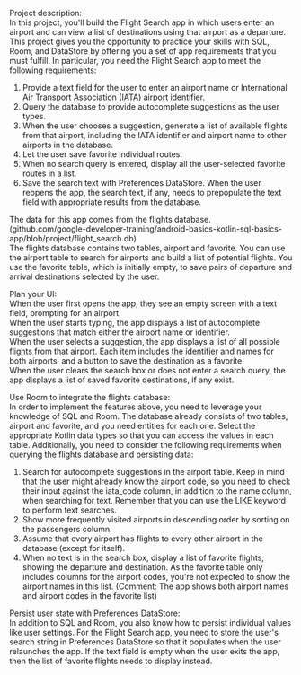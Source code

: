 
Project description:    
In this project, you'll build the Flight Search app in which users enter an airport and can view a list of destinations using that airport as a departure. This project gives you the opportunity to practice your skills with SQL, Room, and DataStore by offering you a set of app requirements that you must fulfill. In particular, you need the Flight Search app to meet the following requirements:

1. Provide a text field for the user to enter an airport name or International Air Transport Association (IATA) airport identifier.
2. Query the database to provide autocomplete suggestions as the user types.
3. When the user chooses a suggestion, generate a list of available flights from that airport, including the IATA identifier and airport name to other airports in the database.
4. Let the user save favorite individual routes.
5. When no search query is entered, display all the user-selected favorite routes in a list.
6. Save the search text with Preferences DataStore. When the user reopens the app, the search text, if any, needs to prepopulate the text field with appropriate results from the database.
    
The data for this app comes from the flights database.     
(github.com/google-developer-training/android-basics-kotlin-sql-basics-app/blob/project/flight_search.db)    
The flights database contains two tables, airport and favorite.
You can use the airport table to search for airports and build a list of potential flights. You use the favorite table, which is initially empty, to save pairs of departure and arrival destinations selected by the user.
    
Plan your UI:    
When the user first opens the app, they see an empty screen with a text field, prompting for an airport.    
When the user starts typing, the app displays a list of autocomplete suggestions that match either the airport name or identifier.    
When the user selects a suggestion, the app displays a list of all possible flights from that airport. Each item includes the identifier and names for both airports, and a button to save the destination as a favorite.     
When the user clears the search box or does not enter a search query, the app displays a list of saved favorite destinations, if any exist.    

Use Room to integrate the flights database:    
In order to implement the features above, you need to leverage your knowledge of SQL and Room. The database already consists of two tables, airport and favorite, and you need entities for each one. Select the appropriate Kotlin data types so that you can access the values in each table.
Additionally, you need to consider the following requirements when querying the flights database and persisting data:
1. Search for autocomplete suggestions in the airport table. Keep in mind that the user might already know the airport code, so you need to check their input against the iata_code column, in addition to the name column, when searching for text. Remember that you can use the LIKE keyword to perform text searches.
2. Show more frequently visited airports in descending order by sorting on the passengers column.
3. Assume that every airport has flights to every other airport in the database (except for itself).
4. When no text is in the search box, display a list of favorite flights, showing the departure and destination. As the favorite table only includes columns for the airport codes, you're not expected to show the airport names in this list.
(Comment: The app shows both airport names and airport codes in the favorite list)
    
Persist user state with Preferences DataStore:    
In addition to SQL and Room, you also know how to persist individual values like user settings. For the Flight Search app, you need to store the user's search string in Preferences DataStore so that it populates when the user relaunches the app. If the text field is empty when the user exits the app, then the list of favorite flights needs to display instead.
    
